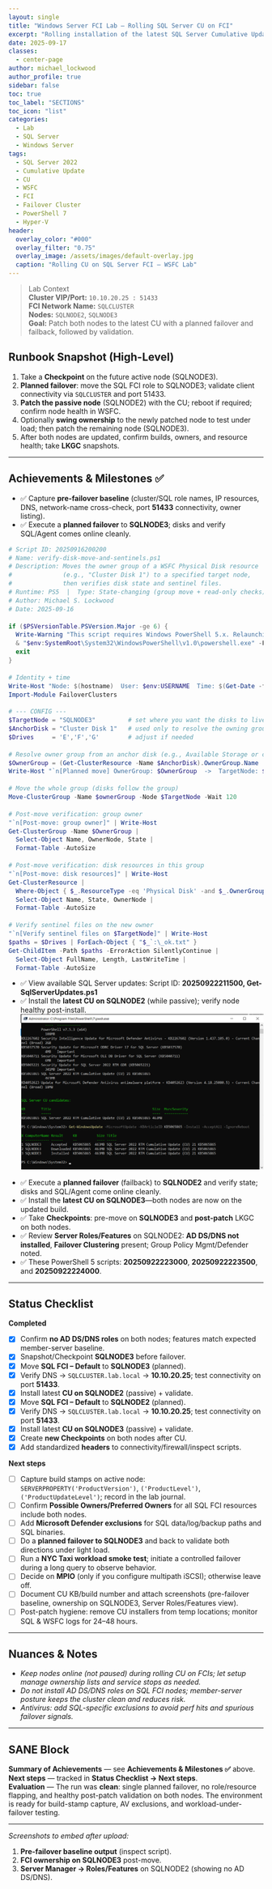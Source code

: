 ```yaml
---
layout: single
title: "Windows Server FCI Lab – Rolling SQL Server CU on FCI"
excerpt: "Rolling installation of the latest SQL Server Cumulative Update across a two-node WSFC Failover Cluster Instance: planned failover to SQLNODE3, patching SQLNODE2 then SQLNODE3, validation of connectivity/ownership, and LKGC checkpoints."
date: 2025-09-17
classes:
  - center-page
author: michael_lockwood
author_profile: true
sidebar: false
toc: true
toc_label: "SECTIONS"
toc_icon: "list"
categories:
  - Lab
  - SQL Server
  - Windows Server
tags:
  - SQL Server 2022
  - Cumulative Update
  - CU
  - WSFC
  - FCI
  - Failover Cluster
  - PowerShell 7
  - Hyper-V
header:
  overlay_color: "#000"
  overlay_filter: "0.75"
  overlay_image: /assets/images/default-overlay.jpg
  caption: "Rolling CU on SQL Server FCI — WSFC Lab"
---
```


> Lab Context  
> **Cluster VIP/Port:** `10.10.20.25 : 51433`  
> **FCI Network Name:** `SQLCLUSTER`  
> **Nodes:** `SQLNODE2`, `SQLNODE3`  
> **Goal:** Patch both nodes to the latest CU with a planned failover and failback, followed by validation.

## Runbook Snapshot (High-Level)
1. Take a **Checkpoint** on the future active node (SQLNODE3).  
2. **Planned failover**: move the SQL FCI role to SQLNODE3; validate client connectivity via `SQLCLUSTER` and port 51433.  
3. **Patch the passive node** (SQLNODE2) with the CU; reboot if required; confirm node health in WSFC.  
4. Optionally **swing ownership** to the newly patched node to test under load; then patch the remaining node (SQLNODE3).  
5. After both nodes are updated, confirm builds, owners, and resource health; take **LKGC** snapshots.

---

## Achievements & Milestones ✅
- ✅ Capture **pre-failover baseline** (cluster/SQL role names, IP resources, DNS, network-name cross-check, port **51433** connectivity, owner listing).  
- ✅ Execute a **planned failover** to **SQLNODE3**; disks and verify SQL/Agent comes online cleanly.  

```powershell
# Script ID: 20250916200200
# Name: verify-disk-move-and-sentinels.ps1
# Description: Moves the owner group of a WSFC Physical Disk resource
#              (e.g., "Cluster Disk 1") to a specified target node,
#              then verifies disk state and sentinel files.
# Runtime: PS5  |  Type: State-changing (group move + read-only checks)
# Author: Michael S. Lockwood
# Date: 2025-09-16

if ($PSVersionTable.PSVersion.Major -ge 6) {
  Write-Warning "This script requires Windows PowerShell 5.x. Relaunching in PS5..."
  & "$env:SystemRoot\System32\WindowsPowerShell\v1.0\powershell.exe" -File $PSCommandPath
  exit
}

# Identity + time
Write-Host "Node: $(hostname)  User: $env:USERNAME  Time: $(Get-Date -f 'yyyy-MM-dd HH:mm:ss')"
Import-Module FailoverClusters

# --- CONFIG ---
$TargetNode = "SQLNODE3"         # set where you want the disks to live next
$AnchorDisk = "Cluster Disk 1"   # used only to resolve the owning group
$Drives     = 'E','F','G'        # adjust if needed

# Resolve owner group from an anchor disk (e.g., Available Storage or custom role)
$OwnerGroup = (Get-ClusterResource -Name $AnchorDisk).OwnerGroup.Name
Write-Host "`n[Planned move] OwnerGroup: $OwnerGroup  ->  TargetNode: $TargetNode"

# Move the whole group (disks follow the group)
Move-ClusterGroup -Name $ownerGroup -Node $TargetNode -Wait 120

# Post-move verification: group owner
"`n[Post-move: group owner]" | Write-Host
Get-ClusterGroup -Name $OwnerGroup |
  Select-Object Name, OwnerNode, State |
  Format-Table -AutoSize

# Post-move verification: disk resources in this group
"`n[Post-move: disk resources]" | Write-Host
Get-ClusterResource |
  Where-Object { $_.ResourceType -eq 'Physical Disk' -and $_.OwnerGroup -eq $OwnerGroup } |
  Select-Object Name, State, OwnerNode |
  Format-Table -AutoSize

# Verify sentinel files on the new owner
"`n[Verify sentinel files on $TargetNode]" | Write-Host
$paths = $Drives | ForEach-Object { "$_`:\_ok.txt" }
Get-ChildItem -Path $paths -ErrorAction SilentlyContinue |
  Select-Object FullName, Length, LastWriteTime |
  Format-Table -AutoSize
```

- ✅ View available SQL Server updates: Script ID: **20250922211500, Get-SqlServerUpdates.ps1**  
- ✅ Install the **latest CU on SQLNODE2** (while passive); verify node healthy post-install.  
![Install via PS7](/assets/images/SQLServer2022-KB5065865-PS7-Install.png)

<!-- <div class="composition">
  <img src="/assets/images/SQLServer2022-KB5065865-PS7-Install.png" alt="SQL Server 2022 CU21 install via PS7">
</div> -->

- ✅ Execute a **planned failover** (failback) to **SQLNODE2** and verify state; disks and SQL/Agent come online cleanly.
- ✅ Install the **latest CU on SQLNODE3**—both nodes are now on the updated build.
- ✅ Take **Checkpoints**: pre-move on **SQLNODE3** and **post-patch** LKGC on both nodes.
- ✅ Review **Server Roles/Features** on SQLNODE2: **AD DS/DNS not installed**, **Failover Clustering** present; Group Policy Mgmt/Defender noted.
- ✅ These PowerShell 5 scripts: **20250922223000**, **20250922223500**, and **20250922224000**.

---

## Status Checklist
**Completed**
- [x] Confirm **no AD DS/DNS roles** on both nodes; features match expected member-server baseline.  
- [x] Snapshot/Checkpoint **SQLNODE3** before failover.  
- [x] Move **SQL FCI – Default** to **SQLNODE3** (planned).  
- [x] Verify DNS → `SQLCLUSTER.lab.local` → **10.10.20.25**; test connectivity on port **51433**.  
- [x] Install latest **CU on SQLNODE2** (passive) + validate.  
- [x] Move **SQL FCI – Default** to **SQLNODE2** (planned).
- [x] Verify DNS → `SQLCLUSTER.lab.local` → **10.10.20.25**; test connectivity on port **51433**.  
- [x] Install latest **CU on SQLNODE3** (passive) + validate.  
- [x] Create **new Checkpoints** on both nodes after CU.  
- [x] Add standardized **headers** to connectivity/firewall/inspect scripts.

**Next steps**
- [ ] Capture build stamps on active node: `SERVERPROPERTY('ProductVersion')`, `('ProductLevel')`, `('ProductUpdateLevel')`; record in the lab journal.  
- [ ] Confirm **Possible Owners/Preferred Owners** for all SQL FCI resources include both nodes.  
- [ ] Add **Microsoft Defender exclusions** for SQL data/log/backup paths and SQL binaries.  
- [ ] Do a **planned failover to SQLNODE3** and back to validate both directions under light load.  
- [ ] Run a **NYC Taxi workload smoke test**; initiate a controlled failover during a long query to observe behavior.  
- [ ] Decide on **MPIO** (only if you configure multipath iSCSI); otherwise leave off.  
- [ ] Document CU KB/build number and attach screenshots (pre-failover baseline, ownership on SQLNODE3, Server Roles/Features view).  
- [ ] Post-patch hygiene: remove CU installers from temp locations; monitor SQL & WSFC logs for 24–48 hours.

---

## Nuances & Notes
- *Keep nodes online (not paused) during rolling CU on FCIs; let setup manage ownership lists and service stops as needed.*  
- *Do not install AD DS/DNS roles on SQL FCI nodes; member-server posture keeps the cluster clean and reduces risk.*  
- *Antivirus: add SQL-specific exclusions to avoid perf hits and spurious failover signals.*

---

## SANE Block
**Summary of Achievements** — see **Achievements & Milestones ✅** above.  
**Next steps** — tracked in **Status Checklist → Next steps**.  
**Evaluation** — The run was **clean**: single planned failover, no role/resource flapping, and healthy post-patch validation on both nodes. The environment is ready for build-stamp capture, AV exclusions, and workload-under-failover testing.

---

*Screenshots to embed after upload:*  
1) **Pre-failover baseline output** (inspect script).  
2) **FCI ownership on SQLNODE3** post-move.  
3) **Server Manager → Roles/Features** on SQLNODE2 (showing no AD DS/DNS).
